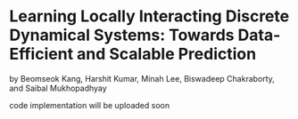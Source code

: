 # Learning Locally Interacting Discrete Dynamical Systems: Towards Data-Efficient and Scalable Prediction

by Beomseok Kang, Harshit Kumar, Minah Lee, Biswadeep Chakraborty, and Saibal Mukhopadhyay

code implementation will be uploaded soon
